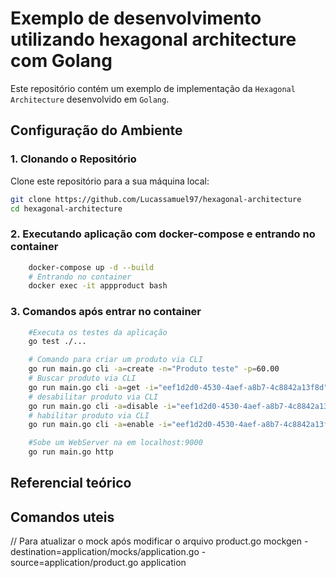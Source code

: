 # Exemplo de desenvolvimento utilizando hexagonal architecture com Golang

Este repositório contém um exemplo de implementação da `Hexagonal Architecture` desenvolvido em `Golang`.

## Configuração do Ambiente

### 1. Clonando o Repositório

Clone este repositório para a sua máquina local:
```bash
git clone https://github.com/Lucassamuel97/hexagonal-architecture
cd hexagonal-architecture
```
### 2. Executando aplicação com docker-compose e entrando no container
```bash
    docker-compose up -d --build
    # Entrando no container
    docker exec -it appproduct bash
```

### 3. Comandos após entrar no container
```bash
    #Executa os testes da aplicação
    go test ./...

    # Comando para criar um produto via CLI
    go run main.go cli -a=create -n="Produto teste" -p=60.00
    # Buscar produto via CLI
    go run main.go cli -a=get -i="eef1d2d0-4530-4aef-a8b7-4c8842a13f8d"
    # desabilitar produto via CLI
    go run main.go cli -a=disable -i="eef1d2d0-4530-4aef-a8b7-4c8842a13f8d"
    # habilitar produto via CLI
    go run main.go cli -a=enable -i="eef1d2d0-4530-4aef-a8b7-4c8842a13f8d"

    #Sobe um WebServer na em localhost:9000
    go run main.go http
```
## Referencial teórico

## Comandos uteis
// Para atualizar o mock após modificar o arquivo product.go
mockgen -destination=application/mocks/application.go -source=application/product.go application
